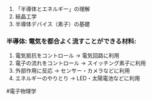 1. 「半導体とエネルギー」の理解
2. 結晶工学
3. 半導体デバイス（素子）の基礎

### 半導体: 電気を都合よく流すことができる材料:
1. 電気抵抗をコントロール $\to$ 電気回路に利用
2. 電子の流れをコントロール $\to$ スイッチング素子に利用
3. 外部作用に反応 $\to$ センサー・カメラなどに利用
4. エネルギーのやりとり $\to$ LED・太陽電池などに利用

#電子物理学